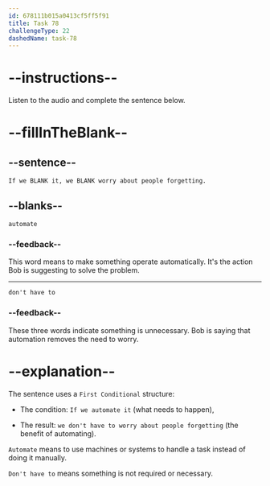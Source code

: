 ```yaml
---
id: 678111b015a0413cf5ff5f91
title: Task 78
challengeType: 22
dashedName: task-78
---
```


<!-- (Audio) Bob: If we automate it, we don't have to worry about people forgetting. -->

# --instructions--

Listen to the audio and complete the sentence below.

# --fillInTheBlank--

## --sentence--

`If we BLANK it, we BLANK worry about people forgetting.`

## --blanks--

`automate`

### --feedback--

This word means to make something operate automatically. It's the action Bob is suggesting to solve the problem.

---

`don't have to`

### --feedback--

These three words indicate something is unnecessary. Bob is saying that automation removes the need to worry.

# --explanation--

The sentence uses a `First Conditional` structure:

- The condition: `If we automate it` (what needs to happen),

- The result: `we don't have to worry about people forgetting` (the benefit of automating).

`Automate` means to use machines or systems to handle a task instead of doing it manually.

`Don't have to` means something is not required or necessary.
